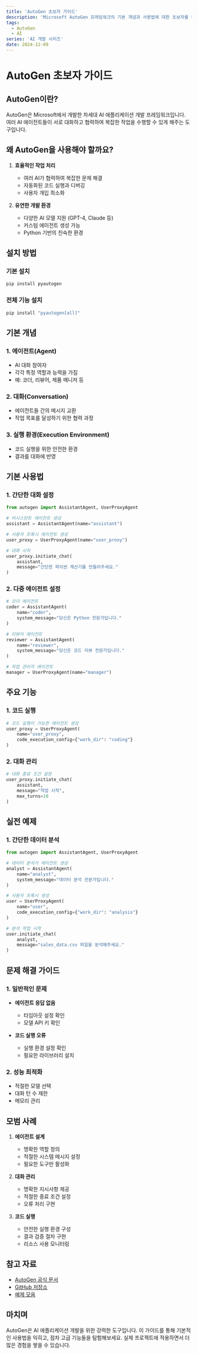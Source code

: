 ```yaml
---
title: 'AutoGen 초보자 가이드'
description: 'Microsoft AutoGen 프레임워크의 기본 개념과 사용법에 대한 초보자를 위한 종합 가이드'
tags:
  - AutoGen
  - AI
series: 'AI 개발 시리즈'
date: 2024-12-09
---
```


# AutoGen 초보자 가이드

## AutoGen이란?

AutoGen은 Microsoft에서 개발한 차세대 AI 애플리케이션 개발 프레임워크입니다. 여러 AI 에이전트들이 서로 대화하고 협력하여 복잡한 작업을 수행할 수 있게 해주는 도구입니다.

## 왜 AutoGen을 사용해야 할까요?

1. **효율적인 작업 처리**

   - 여러 AI가 협력하여 복잡한 문제 해결
   - 자동화된 코드 실행과 디버깅
   - 사용자 개입 최소화

2. **유연한 개발 환경**
   - 다양한 AI 모델 지원 (GPT-4, Claude 등)
   - 커스텀 에이전트 생성 가능
   - Python 기반의 친숙한 환경

## 설치 방법

### 기본 설치

```bash
pip install pyautogen
```

### 전체 기능 설치

```bash
pip install "pyautogen[all]"
```

## 기본 개념

### 1. 에이전트(Agent)

- AI 대화 참여자
- 각각 특정 역할과 능력을 가짐
- 예: 코더, 리뷰어, 제품 매니저 등

### 2. 대화(Conversation)

- 에이전트들 간의 메시지 교환
- 작업 목표를 달성하기 위한 협력 과정

### 3. 실행 환경(Execution Environment)

- 코드 실행을 위한 안전한 환경
- 결과를 대화에 반영

## 기본 사용법

### 1. 간단한 대화 설정

```python
from autogen import AssistantAgent, UserProxyAgent

# 어시스턴트 에이전트 생성
assistant = AssistantAgent(name="assistant")

# 사용자 프록시 에이전트 생성
user_proxy = UserProxyAgent(name="user_proxy")

# 대화 시작
user_proxy.initiate_chat(
    assistant,
    message="간단한 파이썬 계산기를 만들어주세요."
)
```

### 2. 다중 에이전트 설정

```python
# 코더 에이전트
coder = AssistantAgent(
    name="coder",
    system_message="당신은 Python 전문가입니다."
)

# 리뷰어 에이전트
reviewer = AssistantAgent(
    name="reviewer",
    system_message="당신은 코드 리뷰 전문가입니다."
)

# 작업 관리자 에이전트
manager = UserProxyAgent(name="manager")
```

## 주요 기능

### 1. 코드 실행

```python
# 코드 실행이 가능한 에이전트 생성
user_proxy = UserProxyAgent(
    name="user_proxy",
    code_execution_config={"work_dir": "coding"}
)
```

### 2. 대화 관리

```python
# 대화 종료 조건 설정
user_proxy.initiate_chat(
    assistant,
    message="작업 시작",
    max_turns=10
)
```

## 실전 예제

### 1. 간단한 데이터 분석

```python
from autogen import AssistantAgent, UserProxyAgent

# 데이터 분석가 에이전트 생성
analyst = AssistantAgent(
    name="analyst",
    system_message="데이터 분석 전문가입니다."
)

# 사용자 프록시 생성
user = UserProxyAgent(
    name="user",
    code_execution_config={"work_dir": "analysis"}
)

# 분석 작업 시작
user.initiate_chat(
    analyst,
    message="sales_data.csv 파일을 분석해주세요."
)
```

## 문제 해결 가이드

### 1. 일반적인 문제

- **에이전트 응답 없음**

  - 타임아웃 설정 확인
  - 모델 API 키 확인

- **코드 실행 오류**
  - 실행 환경 설정 확인
  - 필요한 라이브러리 설치

### 2. 성능 최적화

- 적절한 모델 선택
- 대화 턴 수 제한
- 메모리 관리

## 모범 사례

1. **에이전트 설계**

   - 명확한 역할 정의
   - 적절한 시스템 메시지 설정
   - 필요한 도구만 활성화

2. **대화 관리**

   - 명확한 지시사항 제공
   - 적절한 종료 조건 설정
   - 오류 처리 구현

3. **코드 실행**
   - 안전한 실행 환경 구성
   - 결과 검증 절차 구현
   - 리소스 사용 모니터링

## 참고 자료

- [AutoGen 공식 문서](https://microsoft.github.io/autogen/)
- [GitHub 저장소](https://github.com/microsoft/autogen)
- [예제 모음](https://microsoft.github.io/autogen/docs/Examples)

## 마치며

AutoGen은 AI 애플리케이션 개발을 위한 강력한 도구입니다. 이 가이드를 통해 기본적인 사용법을 익히고, 점차 고급 기능들을 탐험해보세요. 실제 프로젝트에 적용하면서 더 많은 경험을 쌓을 수 있습니다.
